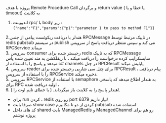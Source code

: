 پروژه با هدف Remote Procedure Call و برگردان return value ( یا خطا و یا timeout) به کلاینت
 
1. اندپوینت rpc/ با body زیر : \
` {"name":"F1","params":{"p1":"parameter 1 to pass to method F1"}} `


2.هندلر با دریافت ریکوئست پیامی از جنس  RPCMessage در تاپیک مرتبط توسط redis pub/sub در سیستم publish می کند و سپس منتظر دریافت پاسخ از سرویس RPCService میماند \
3. سرویس consumer رجیستر شده برای redis که به تاپیک RPCMessage سابسکرایب کرده  درخواست را دریافت میکند ، با ریفلکشن به متد تعیین شده پاس میدهد  و  پاسخ را با استفاده از c# channels در چنل RPCResult پاپلیش میکند\
4. سرویس reader برای چنل سی شارپی رجیستر شده برای RPCResult ، پیام دریافتی را با استفاده از سرویس RPCService ذخیره میکند.\
5. سرویس RPCService با استفاده از semaphore به هندلر اطلاع میدهد که پاسخی برای RPC اولیه دریافت شده ، \
6. هندلر پاسخ را به کلاینت باز میگرداند. ( یا خطای تایم اوت را )\
- برای run کردن ، redis رو روی port 6379 نیاز داریم\
- صرفا بابت show case کردن از دو تا مکانیزم pub/sub استفاده شده 
- کد های داخل shared بابت ManagedRedis و ManagedChannel رو هم برای پروژه نوشتم
